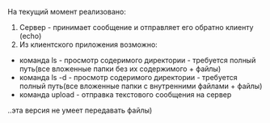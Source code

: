 На текущий момент реализовано:
1. Сервер - принимает сообщение и отправляет его обратно клиенту (echo)
2. Из клиентского приложения возможно:
- команда ls - просмотр содеримого директории - требуется полный путь(все вложенные папки без их содержимого + файлы)
- команда ls -d - просмотр содеримого директории - требуется полный путь(все вложенные папки с внутренними файлами + файлы)
- команда upload - отправка текстового сообщения на сервер

..эта версия не умеет передавать файлы)